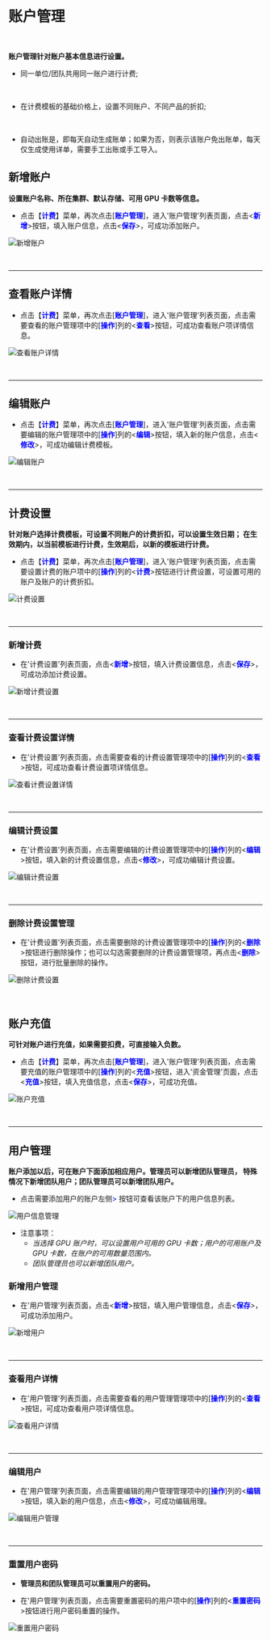 账户管理
======================
&emsp;

**账户管理针对账户基本信息进行设置。**

+ 同一单位/团队共用同一账户进行计费;

&emsp;

+ 在计费模板的基础价格上，设置不同账户、不同产品的折扣;

&emsp;

+ 自动出账是，即每天自动生成账单；如果为否，则表示该账户免出账单，每天仅生成使用详单，需要手工出账或手工导入。

## 新增账户 ##

**设置账户名称、所在集群、默认存储、可用 GPU 卡数等信息。**

* 点击【**<font color=blue>计费</font>**】菜单，再次点击[**<font color=blue>账户管理</font>**]，进入'账户管理'列表页面，点击<**<font color=blue>新增</font>**>按钮，填入账户信息，点击<**<font color=blue>保存</font>**>，可成功添加账户。


![新增账户](../_static/img/charging/user/addAccount.png)


&emsp;

----------------------------------------------------------------------------------------------------------------------------------
## 查看账户详情 ##

* 点击【**<font color=blue>计费</font>**】菜单，再次点击[**<font color=blue>账户管理</font>**]，进入'账户管理'列表页面，点击需要查看的账户管理项中的[**<font color=blue>操作</font>**]列的<**<font color=blue>查看</font>**>按钮，可成功查看账户项详情信息。

![查看账户详情](../_static/img/charging/user/accountDetail.png)


&emsp;

----------------------------------------------------------------------------------------------------------------------------------

## 编辑账户 ##

* 点击【**<font color=blue>计费</font>**】菜单，再次点击[**<font color=blue>账户管理</font>**]，进入'账户管理'列表页面，点击需要编辑的账户管理项中的[**<font color=blue>操作</font>**]列的<**<font color=blue>编辑</font>**>按钮，填入新的账户信息，点击<**<font color=blue>修改</font>**>，可成功编辑计费模板。


![编辑账户](../_static/img/charging/user/editAccount.png)


&emsp;

----------------------------------------------------------------------------------------------------------------------------------

## 计费设置 ##

**针对账户选择计费模板，可设置不同账户的计费折扣，可以设置生效日期； 在生效期内，以当前模板进行计费，生效期后，以新的模板进行计费。**


* 点击【**<font color=blue>计费</font>**】菜单，再次点击[**<font color=blue>账户管理</font>**]，进入'账户管理'列表页面，点击需要设置计费的账户项中的[**<font color=blue>操作</font>**]列的<**<font color=blue>计费</font>**>按钮进行计费设置，可设置可用的账户及账户的计费折扣。


![计费设置](../_static/img/charging/user/setCharging.png)


&emsp;

---------------------------------------------------------------------------------------------------------------------------------
### 新增计费 ###
* 在'计费设置'列表页面，点击<**<font color=blue>新增</font>**>按钮，填入计费设置信息，点击<**<font color=blue>保存</font>**>，可成功添加计费设置。


![新增计费设置](../_static/img/charging/user/addChargingSetting.png)

&emsp;

----------------------------------------------------------------------------------------------------------------------------------
### 查看计费设置详情 ###

* 在'计费设置'列表页面，点击需要查看的计费设置管理项中的[**<font color=blue>操作</font>**]列的<**<font color=blue>查看</font>**>按钮，可成功查看计费设置项详情信息。

![查看计费设置详情](../_static/img/charging/user/chargingSettingDetail.png)


&emsp;

----------------------------------------------------------------------------------------------------------------------------------

### 编辑计费设置 ###

* 在'计费设置'列表页面，点击需要编辑的计费设置管理项中的[**<font color=blue>操作</font>**]列的<**<font color=blue>编辑</font>**>按钮，填入新的计费设置信息，点击<**<font color=blue>修改</font>**>，可成功编辑计费设置。


![编辑计费设置](../_static/img/charging/user/editChargingSetting.png)


&emsp;

----------------------------------------------------------------------------------------------------------------------------------

### 删除计费设置管理 ###

* 在'计费设置'列表页面，点击需要删除的计费设置管理项中的[**<font color=blue>操作</font>**]列的<**<font color=blue>删除</font>**>按钮进行删除操作；也可以勾选需要删除的计费设置管理项，再点击<**<font color=blue>删除</font>**>按钮，进行批量删除的操作。


![删除计费设置](../_static/img/charging/user/deleteChargingSetting.png)


&emsp;

## 账户充值 ##

**可针对账户进行充值，如果需要扣费，可直接输入负数。**

* 点击【**<font color=blue>计费</font>**】菜单，再次点击[**<font color=blue>账户管理</font>**]，进入'账户管理'列表页面，点击需要充值的账户管理项中的[**<font color=blue>操作</font>**]列的<**<font color=blue>充值</font>**>按钮，进入'资金管理'页面，点击<**<font color=blue>充值</font>**>按钮，填入充值信息，点击<**<font color=blue>保存</font>**>，可成功充值。


![账户充值](../_static/img/charging/user/recharge.png)


&emsp;

----------------------------------------------------------------------------------------------------------------------------------

## 用户管理 ##

**账户添加以后，可在账户下面添加相应用户。管理员可以新增团队管理员， 特殊情况下新增团队用户；团队管理员可以新增团队用户。**

* 点击需要添加用户的账户左侧<font color=blue>></font> 按钮可查看该账户下的用户信息列表。

![用户信息管理](../_static/img/charging/user/userList.png)

+ 注意事项：
    + *当选择 GPU 账户时，可以设置用户可用的 GPU 卡数；用户的可用账户及 GPU 卡数，在账户的可用数量范围内。*
    + *团队管理员也可以新增团队用户。*

### 新增用户管理 ###
* 在'用户管理'列表页面，点击<**<font color=blue>新增</font>**>按钮，填入用户管理信息，点击<**<font color=blue>保存</font>**>，可成功添加用户。


![新增用户](../_static/img/charging/user/addUser.png)

&emsp;

----------------------------------------------------------------------------------------------------------------------------------
### 查看用户详情 ###

* 在'用户管理'列表页面，点击需要查看的用户管理管理项中的[**<font color=blue>操作</font>**]列的<**<font color=blue>查看</font>**>按钮，可成功查看用户项详情信息。

![查看用户详情](../_static/img/charging/user/userDetail.png)


&emsp;

----------------------------------------------------------------------------------------------------------------------------------

### 编辑用户 ###

* 在'用户管理'列表页面，点击需要编辑的用户管理管理项中的[**<font color=blue>操作</font>**]列的<**<font color=blue>编辑</font>**>按钮，填入新的用户信息，点击<**<font color=blue>修改</font>**>，可成功编辑用理。


![编辑用户管理](../_static/img/charging/user/editUser.png)


&emsp;

----------------------------------------------------------------------------------------------------------------------------------

### 重置用户密码 ###

+ **管理员和团队管理员可以重置用户的密码。**

* 在'用户管理'列表页面，点击需要重置密码的用户项中的[**<font color=blue>操作</font>**]列的<**<font color=blue>重置密码</font>**>按钮进行用户密码重置的操作。


![重置用户密码](../_static/img/charging/user/resetUserPassword.png)


&emsp;





